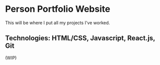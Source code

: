 # Person Portfolio Website

This will be where I put all my projects I've worked.

## Technologies: HTML/CSS, Javascript, React.js, Git

(WIP)
